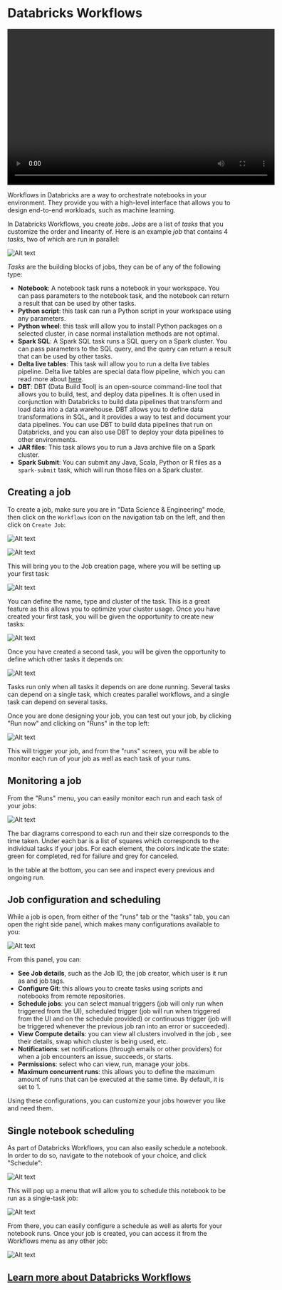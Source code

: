 # Databricks Workflows

<video width="600" height="350" controls>
    <source src="/api/media/workflows.mp4" type="video/mp4">
    Your browser does not support the video tag.
</video>

Workflows in Databricks are a way to orchestrate notebooks in your environment. They provide you with a high-level interface that allows you to design end-to-end workloads, such as machine learning.

In Databricks Workflows, you create _jobs_. _Jobs_ are a list of _tasks_ that you customize the order and linearity of. Here is an example _job_ that contains 4 _tasks_, two of which are run in parallel:

![Alt text](ExWorkflow.png)

_Tasks_ are the building blocks of jobs, they can be of any of the following type:

- **Notebook**: A notebook task runs a notebook in your workspace. You can pass parameters to the notebook task, and the notebook can return a result that can be used by other tasks.
- **Python script**: this task can run a Python script in your workspace using any parameters.
- **Python wheel**: this task will allow you to install Python packages on a selected cluster, in case normal installation methods are not optimal.
- **Spark SQL**: A Spark SQL task runs a SQL query on a Spark cluster. You can pass parameters to the SQL query, and the query can return a result that can be used by other tasks.
- **Delta live tables**: This task will allow you to run a delta live tables pipeline. Delta live tables are special data flow pipeline, which you can read more about [here](https://www.databricks.com/product/delta-live-tables).
- **DBT**: DBT (Data Build Tool) is an open-source command-line tool that allows you to build, test, and deploy data pipelines. It is often used in conjunction with Databricks to build data pipelines that transform and load data into a data warehouse. DBT allows you to define data transformations in SQL, and it provides a way to test and document your data pipelines. You can use DBT to build data pipelines that run on Databricks, and you can also use DBT to deploy your data pipelines to other environments.
- **JAR files**: This task allows you to run a Java archive file on a Spark cluster.
- **Spark Submit**: You can submit any Java, Scala, Python or R files as a `spark-submit` task, which will run those files on a Spark cluster.

## **Creating a job**

To create a job, make sure you are in "Data Science & Engineering" mode, then click on the `Workflows` icon on the navigation tab on the left, and then click on `Create Job`:

![Alt text](TabWorkflow.png)

![Alt text](CreateWorkflow.png)

This will bring you to the Job creation page, where you will be setting up your first task:

![Alt text](TaskWorkflow.png)

You can define the name, type and cluster of the task. This is a great feature as this allows you to optimize your cluster usage. Once you have created your first task, you will be given the opportunity to create new tasks:

![Alt text](NewTaskWorkflow.png)

Once you have created a second task, you will be given the opportunity to define which other tasks it depends on:

![Alt text](DependencyWorkflow.png)

Tasks run only when all tasks it depends on are done running. Several tasks can depend on a single task, which creates parallel workflows, and a single task can depend on several tasks.

Once you are done designing your job, you can test out your job, by clicking "Run now" and clicking on "Runs" in the top left:

![Alt text](RunWorkflow.png)

This will trigger your job, and from the "runs" screen, you will be able to monitor each run of your job as well as each task of your runs.

## **Monitoring a job**

From the "Runs" menu, you can easily monitor each run and each task of your jobs:

![Alt text](MonitorWorkflow.png)

The bar diagrams correspond to each run and their size corresponds to the time taken. Under each bar is a list of squares which corresponds to the individual tasks if your jobs. For each element, the colors indicate the state: green for completed, red for failure and grey for canceled.

In the table at the bottom, you can see and inspect every previous and ongoing run.

## **Job configuration and scheduling**

While a job is open, from either of the "runs" tab or the "tasks" tab, you can open the right side panel, which makes many configurations available to you:

![Alt text](ConfigWorkflow.png)

From this panel, you can:

- **See Job details**, such as the Job ID, the job creator, which user is it run as and job tags.
- **Configure Git**: this allows you to create tasks using scripts and notebooks from remote repositories.
- **Schedule jobs**: you can select manual triggers (job will only run when triggered from the UI), scheduled trigger (job will run when triggered from the UI and on the schedule provided) or continuous trigger (job will be triggered whenever the previous job ran into an error or succeeded).
- **View Compute details**: you can view all clusters involved in the job
  , see their details, swap which cluster is being used, etc.
- **Notifications**: set notifications (through emails or other providers) for when a job encounters an issue, succeeds, or starts.
- **Permissions**: select who can view, run, manage your jobs.
- **Maximum concurrent runs**: this allows you to define the maximum amount of runs that can be executed at the same time. By default, it is set to 1.

Using these configurations, you can customize your jobs however you like and need them.

## **Single notebook scheduling**

As part of Databricks Workflows, you can also easily schedule a notebook. In order to do so, navigate to the notebook of your choice, and click "Schedule":

![Alt text](ScheduleWorkflow.png)

This will pop up a menu that will allow you to schedule this notebook to be run as a single-task job:

![Alt text](NotebookWorkflow.png)

From there, you can easily configure a schedule as well as alerts for your notebook runs. Once your job is created, you can access it from the Workflows menu as any other job:

![Alt text](NbJobWorkflow.png)

## **[Learn more about Databricks Workflows](https://docs.databricks.com/workflows/index.html)**
